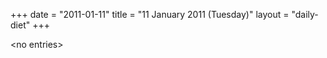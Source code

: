 +++
date = "2011-01-11"
title = "11 January 2011 (Tuesday)"
layout = "daily-diet"
+++

\<no entries\>